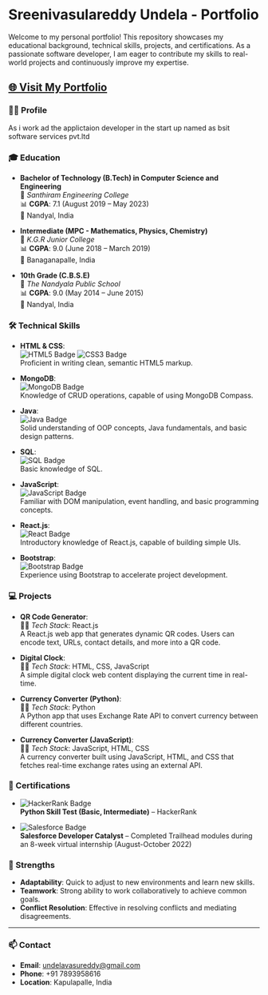 # Sreenivasulareddy Undela - Portfolio

Welcome to my personal portfolio! This repository showcases my educational background, technical skills, projects, and certifications. As a passionate software developer, I am eager to contribute my skills to real-world projects and continuously improve my expertise.

## [🌐 Visit My Portfolio](https://undelasreenivasulareddy.github.io/portifolio/)

### 👨‍💻 Profile
As i work ad the applictaion developer in the start up named as bsit software services pvt.ltd

### 🎓 Education
- **Bachelor of Technology (B.Tech) in Computer Science and Engineering**  
  🏫 *Santhiram Engineering College*  
  📊 **CGPA**: 7.1 (August 2019 – May 2023)  
  📍 Nandyal, India

- **Intermediate (MPC - Mathematics, Physics, Chemistry)**  
  🏫 *K.G.R Junior College*  
  📊 **CGPA**: 9.0 (June 2018 – March 2019)  
  📍 Banaganapalle, India

- **10th Grade (C.B.S.E)**  
  🏫 *The Nandyala Public School*  
  📊 **CGPA**: 9.0 (May 2014 – June 2015)  
  📍 Nandyal, India

### 🛠️ Technical Skills

- **HTML & CSS**:  
  ![HTML5 Badge](https://img.shields.io/badge/-HTML5-E34F26?logo=html5&logoColor=white&style=flat) ![CSS3 Badge](https://img.shields.io/badge/-CSS3-1572B6?logo=css3&logoColor=white&style=flat)  
  Proficient in writing clean, semantic HTML5 markup.

- **MongoDB**:  
  ![MongoDB Badge](https://img.shields.io/badge/-MongoDB-47A248?logo=mongodb&logoColor=white&style=flat)  
  Knowledge of CRUD operations, capable of using MongoDB Compass.

- **Java**:  
  ![Java Badge](https://img.shields.io/badge/-Java-007396?logo=java&logoColor=white&style=flat)  
  Solid understanding of OOP concepts, Java fundamentals, and basic design patterns.

- **SQL**:  
  ![SQL Badge](https://img.shields.io/badge/-SQL-336791?logo=postgresql&logoColor=white&style=flat)  
  Basic knowledge of SQL.

- **JavaScript**:  
  ![JavaScript Badge](https://img.shields.io/badge/-JavaScript-F7DF1E?logo=javascript&logoColor=black&style=flat)  
  Familiar with DOM manipulation, event handling, and basic programming concepts.

- **React.js**:  
  ![React Badge](https://img.shields.io/badge/-React.js-61DAFB?logo=react&logoColor=black&style=flat)  
  Introductory knowledge of React.js, capable of building simple UIs.

- **Bootstrap**:  
  ![Bootstrap Badge](https://img.shields.io/badge/-Bootstrap-7952B3?logo=bootstrap&logoColor=white&style=flat)  
  Experience using Bootstrap to accelerate project development.

### 💻 Projects

- **QR Code Generator**:  
  🧑‍💻 *Tech Stack*: React.js  
  A React.js web app that generates dynamic QR codes. Users can encode text, URLs, contact details, and more into a QR code.  

- **Digital Clock**:  
  🧑‍💻 *Tech Stack*: HTML, CSS, JavaScript  
  A simple digital clock web content displaying the current time in real-time.

- **Currency Converter (Python)**:  
  🧑‍💻 *Tech Stack*: Python  
  A Python app that uses Exchange Rate API to convert currency between different countries.

- **Currency Converter (JavaScript)**:  
  🧑‍💻 *Tech Stack*: JavaScript, HTML, CSS  
  A currency converter built using JavaScript, HTML, and CSS that fetches real-time exchange rates using an external API.

### 🏅 Certifications

- ![HackerRank Badge](https://img.shields.io/badge/-HackerRank-2EC866?logo=hackerrank&logoColor=white&style=flat)  
  **Python Skill Test (Basic, Intermediate)** – HackerRank

- ![Salesforce Badge](https://img.shields.io/badge/-Salesforce-00A1E0?logo=salesforce&logoColor=white&style=flat)  
  **Salesforce Developer Catalyst** – Completed Trailhead modules during an 8-week virtual internship (August-October 2022)

### 💪 Strengths

- **Adaptability**: Quick to adjust to new environments and learn new skills.
- **Teamwork**: Strong ability to work collaboratively to achieve common goals.
- **Conflict Resolution**: Effective in resolving conflicts and mediating disagreements.

---

### 📫 Contact

- **Email**: [undelavasureddy@gmail.com](mailto:undelavasureddy@gmail.com)
- **Phone**: +91 7893958616
- **Location**: Kapulapalle, India

